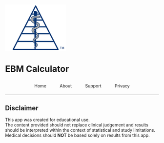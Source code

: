 <img src="/assets/images/EBM Calculator Logo Any 3x.png" alt="EBM Calculator Logo" width="200">

# EBM Calculator

<div style="text-align: center; margin-top: 20px; border-bottom: 2px solid #ccc; padding-bottom: 10px;">
  <a href="/" style="padding: 10px 20px; text-decoration: none; display: inline-block;">Home</a>
  <a href="/about" style="padding: 10px 20px; text-decoration: none; display: inline-block;">About</a>
  <a href="/support" style="padding: 10px 20px; text-decoration: none; display: inline-block;">Support</a>
  <a href="/privacy-policy" style="padding: 10px 20px; text-decoration: none; display: inline-block;">Privacy</a>
</div>

## Disclaimer

This app was created for educational use.  
The content provided should not replace clinical judgement and results should be interpreted within the context of statistical and study limitations.  
Medical decisions should **NOT** be based solely on results from this app.
